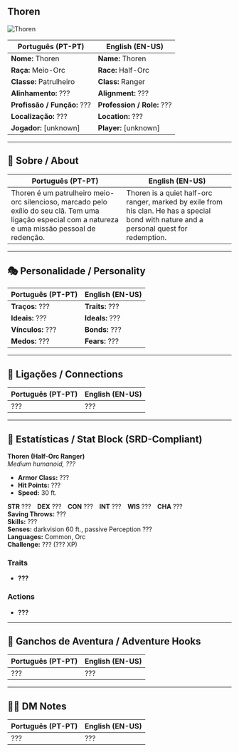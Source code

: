 ## Thoren

![Thoren](assets/npc/npc_blank.png)

| **Português (PT-PT)** | **English (EN-US)** |
| --------------------- | ------------------- |
| **Nome:** Thoren | **Name:** Thoren |
| **Raça:** Meio-Orc | **Race:** Half-Orc |
| **Classe:** Patrulheiro | **Class:** Ranger |
| **Alinhamento:** ??? | **Alignment:** ??? |
| **Profissão / Função:** ??? | **Profession / Role:** ??? |
| **Localização:** ??? | **Location:** ??? |
| **Jogador:** [unknown] | **Player:** [unknown] |

---

## 📖 Sobre / About

| **Português (PT-PT)** | **English (EN-US)** |
| --------------------- | ------------------- |
| Thoren é um patrulheiro meio-orc silencioso, marcado pelo exílio do seu clã. Tem uma ligação especial com a natureza e uma missão pessoal de redenção. | Thoren is a quiet half-orc ranger, marked by exile from his clan. He has a special bond with nature and a personal quest for redemption. |

---

## 🎭 Personalidade / Personality

| **Português (PT-PT)** | **English (EN-US)** |
| --------------------- | ------------------- |
| **Traços:** ??? | **Traits:** ??? |
| **Ideais:** ??? | **Ideals:** ??? |
| **Vínculos:** ??? | **Bonds:** ??? |
| **Medos:** ??? | **Fears:** ??? |

---

## 🔗 Ligações / Connections

| **Português (PT-PT)** | **English (EN-US)** |
| --------------------- | ------------------- |
| ??? | ??? |

---

<!-- 🔒 DM-ONLY SECTION BELOW -->

## 🧩 Estatísticas / Stat Block (SRD-Compliant)

**Thoren (Half-Orc Ranger)**  
*Medium humanoid, ???*

- **Armor Class:** ???  
- **Hit Points:** ???  
- **Speed:** 30 ft.  

**STR** ??? **DEX** ??? **CON** ??? **INT** ??? **WIS** ??? **CHA** ???  
**Saving Throws:** ???  
**Skills:** ???  
**Senses:** darkvision 60 ft., passive Perception ???  
**Languages:** Common, Orc  
**Challenge:** ??? (??? XP)

### Traits
- **???**

### Actions
- **???**

---

## 🎲 Ganchos de Aventura / Adventure Hooks

| **Português (PT-PT)** | **English (EN-US)** |
| --------------------- | ------------------- |
| ??? | ??? |

---

## 🧑‍💻 DM Notes

| **Português (PT-PT)** | **English (EN-US)** |
| --------------------- | ------------------- |
| ??? | ??? |
